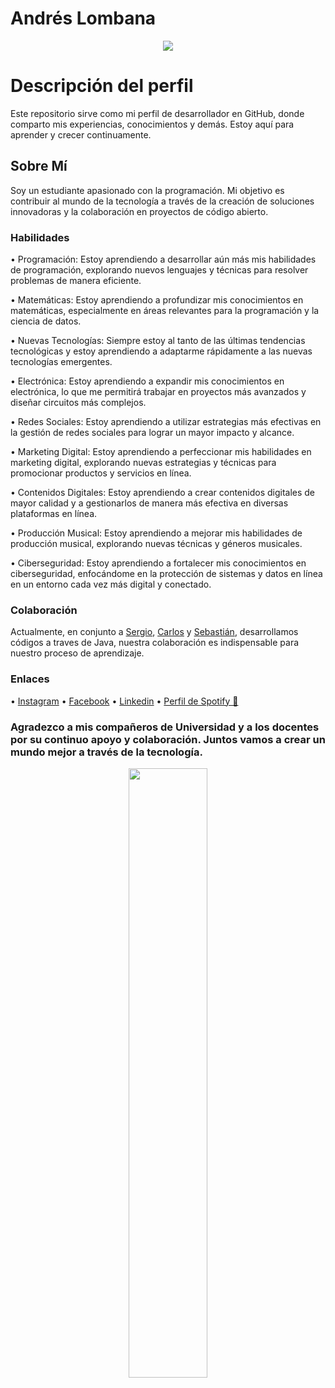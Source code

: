 # **Andrés Lombana**

<p align="center">
    <img src="https://pbs.twimg.com/media/EZhJveqWsAA_S6h.jpg">
</p>

# Descripción del perfil

Este repositorio sirve como mi perfil de desarrollador en GitHub, donde comparto mis experiencias, conocimientos y demás. Estoy aquí para aprender y crecer continuamente.

## Sobre Mí

Soy un estudiante apasionado con la programación. Mi objetivo es contribuir al mundo de la tecnología a través de la creación de soluciones innovadoras y la colaboración en proyectos de código abierto.

### Habilidades

• Programación: Estoy aprendiendo a desarrollar aún más mis habilidades de programación, explorando nuevos lenguajes y técnicas para resolver problemas de manera eficiente.

• Matemáticas: Estoy aprendiendo a profundizar mis conocimientos en matemáticas, especialmente en áreas relevantes para la programación y la ciencia de datos.

• Nuevas Tecnologías: Siempre estoy al tanto de las últimas tendencias tecnológicas y estoy aprendiendo a adaptarme rápidamente a las nuevas tecnologías emergentes.

• Electrónica: Estoy aprendiendo a expandir mis conocimientos en electrónica, lo que me permitirá trabajar en proyectos más avanzados y diseñar circuitos más complejos.

• Redes Sociales: Estoy aprendiendo a utilizar estrategias más efectivas en la gestión de redes sociales para lograr un mayor impacto y alcance.

• Marketing Digital: Estoy aprendiendo a perfeccionar mis habilidades en marketing digital, explorando nuevas estrategias y técnicas para promocionar productos y servicios en línea.

• Contenidos Digitales: Estoy aprendiendo a crear contenidos digitales de mayor calidad y a gestionarlos de manera más efectiva en diversas plataformas en línea.

• Producción Musical: Estoy aprendiendo a mejorar mis habilidades de producción musical, explorando nuevas técnicas y géneros musicales.

• Ciberseguridad: Estoy aprendiendo a fortalecer mis conocimientos en ciberseguridad, enfocándome en la protección de sistemas y datos en línea en un entorno cada vez más digital y conectado.

### Colaboración

Actualmente, en conjunto a [Sergio](https://www.instagram.com/cherxxo_7/), [Carlos](https://www.instagram.com/_carlos_arcos_/) y [Sebastián](https://www.instagram.com/nickfm.420), desarrollamos códigos a traves de Java, nuestra colaboración es indispensable para nuestro proceso de aprendizaje.

### Enlaces
• [Instagram](https://www.instagram.com/lxmbana/)
• [Facebook](https://www.facebook.com/lombana511?locale=es_LA)
• [Linkedin](https://www.linkedin.com/in/andres-felipe-lombana-melo-30307b268/)
• [Perfil de Spotify 🎵](https://open.spotify.com/user/22p4dlvz5cxsr7s56z7ujdwfy?si=7Bw5a6YVSHObmy92KL8vAA)

### Agradezco a mis compañeros de Universidad y a los docentes por su continuo apoyo y colaboración. Juntos vamos a crear un mundo mejor a través de la tecnología.

<p align="center">
    <img src="https://pbs.twimg.com/media/E_Hp0WiWUAEp05t.jpg" style="width: 50%;">
</p>
